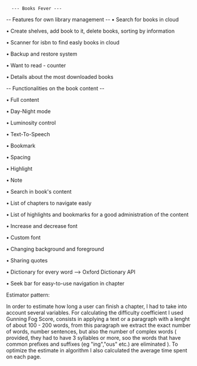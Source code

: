       --- Books Fever ---


-- Features for own library management --
  • Search for books in cloud
  
  • Create shelves, add book to it, delete books, sorting by information
  
  • Scanner for isbn to find easly books in cloud
  
  • Backup and restore system
  
  • Want to read - counter
  
  • Details about the most downloaded books
  
  
  
-- Functionalities on the book content --

  • Full content
  
  • Day-Night mode
  
  • Luminosity control
  
  • Text-To-Speech
  
  • Bookmark
  
  • Spacing
  
  • Highlight
  
  • Note
  
  • Search in book's content
  
  • List of chapters to navigate easly
  
  • List of highlights and bookmarks for a good administration of the content
  
  • Increase and decrease font
  
  • Custom font
  
  • Changing background and foreground
  
  • Sharing quotes
  
  • Dictionary for every word --> Oxford Dictionary API
  
  • Seek bar for easy-to-use navigation in chapter 
  
  
  Estimator pattern:
  
  In order to estimate how long a user can finish a chapter, I had to take into account several variables.
  For calculating the difficulty coefficient I used Gunning Fog Score, consists in applying a text or a paragraph with a lenght of about 100 - 200 words, from this paragraph we extract the exact number of words, number sentences, but also the number of complex words ( provided, they had to have 3 syllables or more, soo the words that have common prefixes and suffixes (eg "ing","ous" etc.) are eliminated ).
  To optimize the estimate in algorithm I also calculated the average time spent on each page.
  
